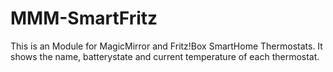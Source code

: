 # MMM-SmartFritz

This is an Module for MagicMirror and Fritz!Box SmartHome Thermostats.
It shows the name, batterystate and current temperature of each thermostat.
